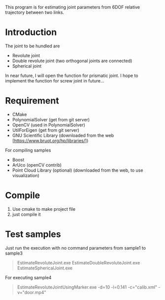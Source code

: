 This program is for estimating joint parameters from 6DOF relative trajectory between two links.

# Introduction

The joint to be hundled are
 - Revolute joint
 - Double revolute joint (two orthogonal joints are connected)
 - Spherical joint

In near future, I will open the function for prismatic joint.
I hope to implement the function for screw joint in future...

# Requirement
 - CMake
 - PolynomialSolver (get from git server)
 - OpenCV (used in PolynomialSolver)
 - UtilForEigen (get from git server)
 - GNU Scientific Library (downloaded from the web [https://www.bruot.org/hp/libraries/])

For compiling samples
 - Boost
 - ArUco (openCV contrib)
 - Point Cloud Library (optional) (downloaded from the web, to use visualization)

# Compile
1. Use cmake to make project file
2. just compile it

# Test samples
Just run the execution with no command parameters from sample1 to sample3
> EstimateRevoluteJoint.exe
> EstimateDoubleRevoluteJoint.exe
> EstimateSphericalJoint.exe

For executing sample4
> EstimateRevoluteJointUsingMarker.exe -d=10 -l=0.141 -c="calib.xml" -v="door.mp4"
